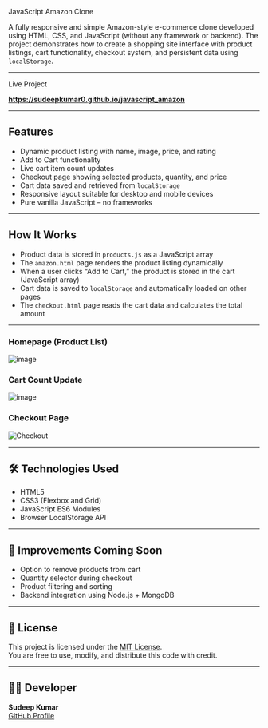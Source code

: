 JavaScript Amazon Clone

A fully responsive and simple Amazon-style e-commerce clone developed using HTML, CSS, and JavaScript (without any framework or backend). The project demonstrates how to create a shopping site interface with product listings, cart functionality, checkout system, and persistent data using `localStorage`.

---
Live Project

**https://sudeepkumar0.github.io/javascript_amazon**

---

##  Features

- Dynamic product listing with name, image, price, and rating
- Add to Cart functionality
- Live cart item count updates
- Checkout page showing selected products, quantity, and price
- Cart data saved and retrieved from `localStorage`
- Responsive layout suitable for desktop and mobile devices
- Pure vanilla JavaScript – no frameworks

---

## How It Works

- Product data is stored in `products.js` as a JavaScript array
- The `amazon.html` page renders the product listing dynamically
- When a user clicks “Add to Cart,” the product is stored in the cart (JavaScript array)
- Cart data is saved to `localStorage` and automatically loaded on other pages
- The `checkout.html` page reads the cart data and calculates the total amount

---
### Homepage (Product List)
![image](https://github.com/user-attachments/assets/9cd103f1-0d13-40de-8f0f-c884a797a883)

### Cart Count Update
![image](https://github.com/user-attachments/assets/e3018930-c877-4959-82ad-f9ec81857ac1)

### Checkout Page
![Checkout](https://raw.githubusercontent.com/Sudeepkumar0/javascript_amazon/main/screenshots/checkout.png)

---

## 🛠️ Technologies Used

- HTML5
- CSS3 (Flexbox and Grid)
- JavaScript ES6 Modules
- Browser LocalStorage API

---

## 🚀 Improvements Coming Soon

- Option to remove products from cart
- Quantity selector during checkout
- Product filtering and sorting
- Backend integration using Node.js + MongoDB

---

## 📜 License

This project is licensed under the [MIT License](https://opensource.org/licenses/MIT).  
You are free to use, modify, and distribute this code with credit.

---

## 👨‍💻 Developer

**Sudeep Kumar**  
[GitHub Profile](https://github.com/Sudeepkumar0)
